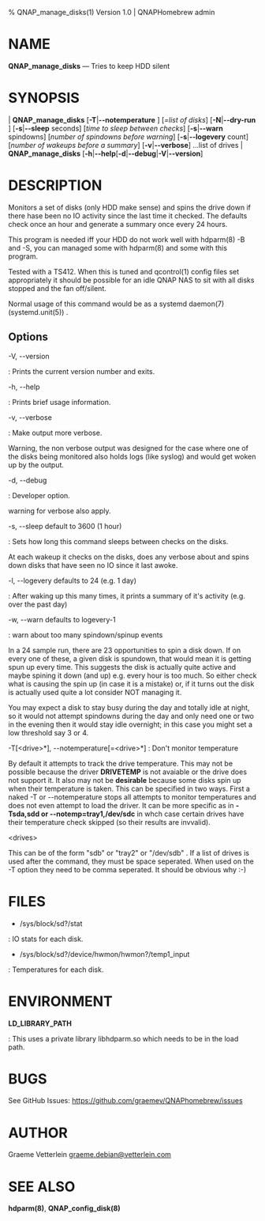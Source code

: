 % QNAP_manage_disks(1) Version 1.0 |  QNAPHomebrew admin

NAME
====

**QNAP_manage_disks** — Tries to keep HDD silent

SYNOPSIS
========

| **QNAP_manage_disks** \[**-T**|**--notemperature** ] \[_=list of disks_]
	\[**-N**|**--dry-run** ] 
	\[**-s**|**--sleep** seconds] \[_time to sleep between checks_]
	\[**-s**|**--warn** spindowns] \[_number of spindowns before warning_]
	\[**-s**|**--logevery** count] \[_number of wakeups before a summary_]
	\[**-v**|**--verbose**] ...list of drives
| **QNAP_manage_disks** \[**-h**|**--help**\[**-d**|**--debug**|**-V**|**--version**]

DESCRIPTION
===========

Monitors a set of disks (only HDD make sense) and spins the drive down if there
hase been no IO activity since the last time it checked. The defaults check once
an hour and generate a summary once every 24 hours.

This program is needed iff your HDD do not work well with hdparm(8) -B and -S,
you can managed some with hdparm(8) and some with this program.

Tested with a TS412. When this is tuned and qcontrol(1) config files set
appropriately it should be possible for an idle QNAP NAS to sit with all disks
stopped and the fan off/silent.

Normal usage of this command would be as a systemd daemon(7) (systemd.unit(5)) .


Options
-------

-V, --version

:   Prints the current version number and exits.

-h, --help

:   Prints brief usage information.

-v, --verbose

:   Make output more verbose. 

Warning, the non verbose output was designed for the case where one of the disks
being monitored also holds logs (like syslog) and would get woken up by the
output.

-d, --debug

:   Developer option. 

warning for verbose also apply.

-s, --sleep <seconds> default to 3600 (1 hour)

:   Sets how long this command sleeps between checks on the disks.

At each wakeup it checks on the disks, does any verbose about and spins down
disks that have seen no IO since it last awoke.


-l, --logevery <count> defaults to 24 (e.g. 1 day)

:   After waking up this many times, it prints a summary of it's activity (e.g. over the past day)
    

-w, --warn <count> defaults to  logevery-1

:   warn about too many spindown/spinup events

In a 24 sample run, there are 23 opportunities to spin a disk down. If on every
one of these, a given disk is spundown, that would mean it is getting spun up
every time.  This suggests the disk is actually quite active and maybe spining
it down (and up) e.g.  every hour is too much. So either check what is causing
the spin up (in case it is a mistake) or, if it turns out the disk is actually
used quite a lot consider NOT managing it.
	
You may expect a disk to stay busy during the day and totally idle at night, so
it would not attempt spindowns during the day and only need one or two in the
evening then it would stay idle overnight; in this case you might set a low
threshold say 3 or 4.

-T\[\<drive\>\*\], --notemperature\[=\<drive\>\*\]
:   Don't monitor temperature

By default it attempts to track the drive temperature. This may not be possible
because the driver **DRIVETEMP** is not avaiable or the drive does not support
it.  It also may not be **desirable** because some disks spin up when their
temperature is taken. This can be specified in two ways. First a naked -T or
--notemperature stops all attempts to monitor temperatures and does not even
attempt to load the driver. It can be more specific as in **-Tsda,sdd or
--notemp=tray1,/dev/sdc** in whch case certain drives have their temperature check
skipped (so their results are invvalid).


\<drives\>

This can be of the form \"sdb\"  or \"tray2\" or \"/dev/sdb\" . If a list of drives
is used after the command, they must be space seperated. When used on the -T option
they need to be comma seperated. It should be obvious why :-)




FILES
=====

* /sys/block/sd?/stat

:   IO stats for each disk.


* /sys/block/sd?/device/hwmon/hwmon?/temp1_input

:   Temperatures for each disk.

ENVIRONMENT
===========

**LD_LIBRARY_PATH**

:   This uses a private library libhdparm.so which needs to be in the load path.

BUGS
====

See GitHub Issues: https://github.com/graemev/QNAPhomebrew/issues

AUTHOR
======

Graeme Vetterlein <graeme.debian@vetterlein.com>

SEE ALSO
========

**hdparm(8)**, **QNAP_config_disk(8)**
